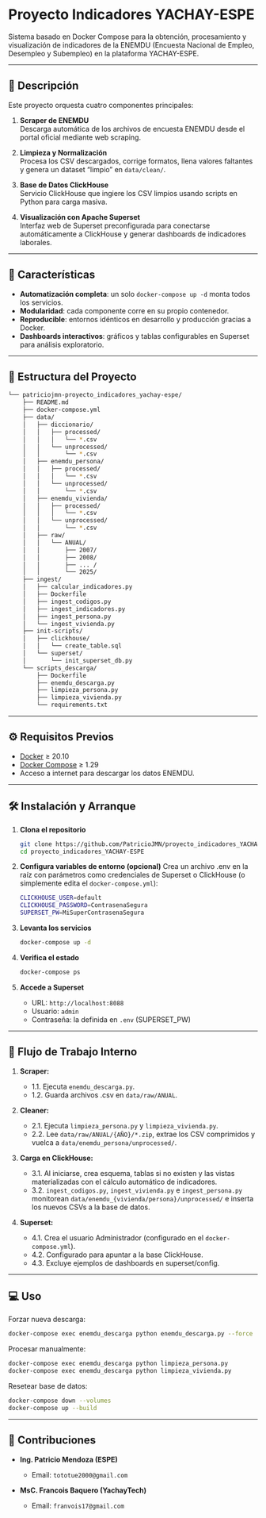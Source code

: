 # Proyecto Indicadores YACHAY-ESPE

Sistema basado en Docker Compose para la obtención, procesamiento y visualización de indicadores de la ENEMDU (Encuesta Nacional de Empleo, Desempleo y Subempleo) en la plataforma YACHAY-ESPE.

---

## 📑 Descripción

Este proyecto orquesta cuatro componentes principales:

1. **Scraper de ENEMDU**  
   Descarga automática de los archivos de encuesta ENEMDU desde el portal oficial mediante web scraping.

2. **Limpieza y Normalización**  
   Procesa los CSV descargados, corrige formatos, llena valores faltantes y genera un dataset “limpio” en `data/clean/`.

3. **Base de Datos ClickHouse**  
   Servicio ClickHouse que ingiere los CSV limpios usando scripts en Python para carga masiva.

4. **Visualización con Apache Superset**  
   Interfaz web de Superset preconfigurada para conectarse automáticamente a ClickHouse y generar dashboards de indicadores laborales.

---

## 🚀 Características

- **Automatización completa**: un solo `docker-compose up -d` monta todos los servicios.  
- **Modularidad**: cada componente corre en su propio contenedor.  
- **Reproducible**: entornos idénticos en desarrollo y producción gracias a Docker.  
- **Dashboards interactivos**: gráficos y tablas configurables en Superset para análisis exploratorio.

---

## 📂 Estructura del Proyecto

```bash
└── patriciojmn-proyecto_indicadores_yachay-espe/
    ├── README.md
    ├── docker-compose.yml
    ├── data/
    │   ├── diccionario/
    │   │   ├── processed/
    │   │   │   └── *.csv
    │   │   └── unprocessed/
    │   │       └── *.csv
    │   ├── enemdu_persona/
    │   │   ├── processed/
    │   │   │   └── *.csv
    │   │   └── unprocessed/
    │   │       └── *.csv
    │   ├── enemdu_vivienda/
    │   │   ├── processed/
    │   │   │   └── *.csv
    │   │   └── unprocessed/
    │   │       └── *.csv
    │   ├── raw/
    │   │   └── ANUAL/
    │   │       ├── 2007/
    │   │       ├── 2008/
    │   │       ├── ... /
    │   │       └── 2025/
    ├── ingest/
    │   ├── calcular_indicadores.py
    │   ├── Dockerfile
    │   ├── ingest_codigos.py
    │   ├── ingest_indicadores.py
    │   ├── ingest_persona.py
    │   └── ingest_vivienda.py
    ├── init-scripts/
    │   ├── clickhouse/
    │   │   └── create_table.sql
    │   └── superset/
    │       └── init_superset_db.py
    └── scripts_descarga/
        ├── Dockerfile
        ├── enemdu_descarga.py
        ├── limpieza_persona.py
        ├── limpieza_vivienda.py
        └── requirements.txt
```

---

## ⚙️ Requisitos Previos

- [Docker](https://www.docker.com/) ≥ 20.10  
- [Docker Compose](https://docs.docker.com/compose/) ≥ 1.29  
- Acceso a internet para descargar los datos ENEMDU.

---

## 🛠️ Instalación y Arranque

1. **Clona el repositorio**
   ```bash
   git clone https://github.com/PatricioJMN/proyecto_indicadores_YACHAY-ESPE.git
   cd proyecto_indicadores_YACHAY-ESPE
   ```
   
2. **Configura variables de entorno (opcional)**
Crea un archivo .env en la raíz con parámetros como credenciales de Superset o ClickHouse (o simplemente edita el `docker-compose.yml`):
   ```bash
   CLICKHOUSE_USER=default
   CLICKHOUSE_PASSWORD=ContrasenaSegura
   SUPERSET_PW=MiSuperContrasenaSegura
   ```

3. **Levanta los servicios**
   ```bash
   docker-compose up -d
   ```
   
4. **Verifica el estado**
   ```bash
   docker-compose ps
   ```
   
5. **Accede a Superset**
   - URL: `http://localhost:8088`  
   - Usuario: `admin`  
   - Contraseña: la definida en `.env` (SUPERSET_PW)

---

## 🔄 Flujo de Trabajo Interno
1. **Scraper:**
   - 1.1. Ejecuta `enemdu_descarga.py`.
   - 1.2. Guarda archivos .csv en `data/raw/ANUAL`.

2. **Cleaner:**
   - 2.1. Ejecuta `limpieza_persona.py` y `limpieza_vivienda.py`.
   - 2.2. Lee `data/raw/ANUAL/{AÑO}/*.zip`, extrae los CSV comprimidos y vuelca a `data/enemdu_persona/unprocessed/`.

3. **Carga en ClickHouse:**
   - 3.1. Al iniciarse, crea esquema, tablas si no existen y las vistas materializadas con el cálculo automático de indicadores.
   - 3.2. `ingest_codigos.py`, `ingest_vivienda.py` e `ingest_persona.py` monitorean `data/enemdu_{vivienda/persona}/unprocessed/` e inserta los nuevos CSVs a la base de datos.

4. **Superset:**
   - 4.1. Crea el usuario Administrador (configurado en el `docker-compose.yml`).
   - 4.2. Configurado para apuntar a la base ClickHouse.
   - 4.3. Excluye ejemplos de dashboards en superset/config.

---

## 💻 Uso

Forzar nueva descarga:
  ```bash
  docker-compose exec enemdu_descarga python enemdu_descarga.py --force
  ```

Procesar manualmente:
  ```bash
  docker-compose exec enemdu_descarga python limpieza_persona.py
  docker-compose exec enemdu_descarga python limpieza_vivienda.py
  ```

Resetear base de datos:
  ```bash
  docker-compose down --volumes
  docker-compose up --build
  ```

---

## 🤝 Contribuciones

- **Ing. Patricio Mendoza (ESPE)**  
  - Email: `tototue2000@gmail.com`

- **MsC. Francois Baquero (YachayTech)**  
  - Email: `franvois17@gmail.com`
